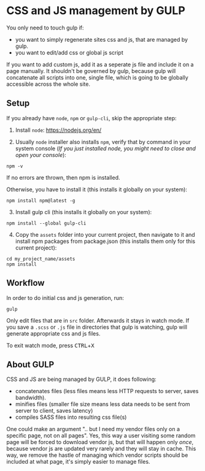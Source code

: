 # CSS and JS management by GULP

You only need to touch gulp if:
- you want to simply regenerate sites css and js, that are managed by gulp.
- you want to edit/add css or global js script

If you want to add custom js, add it as a seperate js file and include it on a page manually. It shouldn't be governed by gulp, because gulp will concatenate all scripts into one, single file, which is going to be globally accessible across the whole site.

## Setup

If you already have `node`, `npm` or `gulp-cli`, skip the appropriate step:

1. Install `node`: https://nodejs.org/en/

2. Usually `node` installer also installs `npm`, verify that by command in your system console (*If you just installed node, you might need to close and open your console*):
```
npm -v
```

If no errors are thrown, then npm is installed.

Otherwise, you have to install it (this installs it globally on your system):
```
npm install npm@latest -g
```

3. Install gulp cli (this installs it globally on your system):
```
npm install --global gulp-cli
```

4. Copy the `assets` folder into your current project, then navigate to it and install npm packages from package.json (this installs them only for this current project):
```
cd my_project_name/assets
npm install
```

## Workflow

In order to do initial css and js generation, run:
```
gulp
```

Only edit files that are in `src` folder.
Afterwards it stays in watch mode. If you save a `.scss` or `.js` file in directories that gulp is watching, gulp will generate appropriate css and js files.

To exit watch mode, press <kbd>CTRL</kbd>+<kbd>X</kbd>

## About GULP

CSS and JS are being managed by GULP, it does following:
- concatenates files (less files means less HTTP requests to server, saves bandwidth).
- minifies files (smaller file size means less data needs to be sent from server to client, saves latency)
- compiles SASS files into resulting css file(s)

One could make an argument ".. but I need my vendor files only on a specific page, not on all pages".
Yes, this way a user visiting some random page will be forced to download vendor js, but that will happen only *once*, because vendor js are updated very rarely and they will stay in cache.
This way, we remove the hastle of managing which vendor scripts should be included at what page, it's simply easier to manage files.